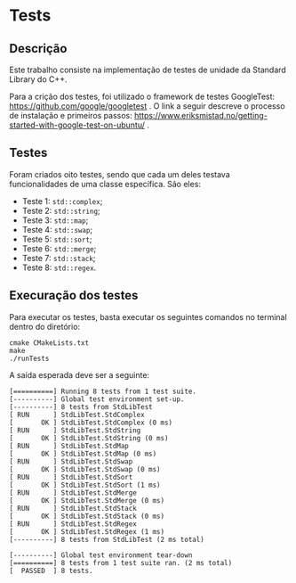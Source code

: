 # Tests
## Descrição
Este trabalho consiste na implementação de testes de unidade da Standard Library do C++.

Para a crição dos testes, foi utilizado o framework de testes GoogleTest: https://github.com/google/googletest . O link a seguir descreve o processo de instalação e primeiros passos: https://www.eriksmistad.no/getting-started-with-google-test-on-ubuntu/ .

## Testes
Foram criados oito testes, sendo que cada um deles testava funcionalidades de uma classe específica. São eles:
* Teste 1: `std::complex`;
* Teste 2: `std::string`;
* Teste 3: `std::map`;
* Teste 4: `std::swap`;
* Teste 5: `std::sort`;
* Teste 6: `std::merge`;
* Teste 7: `std::stack`;
* Teste 8: `std::regex`.

## Execuração dos testes
Para executar os testes, basta executar os seguintes comandos no terminal dentro do diretório:
```
cmake CMakeLists.txt
make
./runTests
```
A saída esperada deve ser a seguinte:
```
[==========] Running 8 tests from 1 test suite.
[----------] Global test environment set-up.
[----------] 8 tests from StdLibTest
[ RUN      ] StdLibTest.StdComplex
[       OK ] StdLibTest.StdComplex (0 ms)
[ RUN      ] StdLibTest.StdString
[       OK ] StdLibTest.StdString (0 ms)
[ RUN      ] StdLibTest.StdMap
[       OK ] StdLibTest.StdMap (0 ms)
[ RUN      ] StdLibTest.StdSwap
[       OK ] StdLibTest.StdSwap (0 ms)
[ RUN      ] StdLibTest.StdSort
[       OK ] StdLibTest.StdSort (1 ms)
[ RUN      ] StdLibTest.StdMerge
[       OK ] StdLibTest.StdMerge (0 ms)
[ RUN      ] StdLibTest.StdStack
[       OK ] StdLibTest.StdStack (0 ms)
[ RUN      ] StdLibTest.StdRegex
[       OK ] StdLibTest.StdRegex (1 ms)
[----------] 8 tests from StdLibTest (2 ms total)

[----------] Global test environment tear-down
[==========] 8 tests from 1 test suite ran. (2 ms total)
[  PASSED  ] 8 tests.

```
